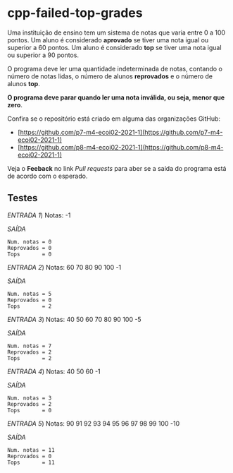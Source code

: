 # cpp-failed-top-grades

Uma instituição de ensino tem um sistema de notas que varia entre 0 a 100 pontos. Um aluno é considerado **aprovado** se tiver uma nota igual ou superior a 60 pontos. Um aluno é considerado **top** se tiver uma nota igual ou superior a 90 pontos.

O programa deve ler uma quantidade indeterminada de notas, contando o número de notas lidas, o número de alunos **reprovados** e o número de alunos **top**.

**O programa deve parar quando ler uma nota inválida, ou seja, menor que zero**. 

Confira se o repositório está criado em alguma das organizações GitHub:
* [https://github.com/p7-m4-ecoi02-2021-1](https://github.com/p7-m4-ecoi02-2021-1)
* [https://github.com/p8-m4-ecoi02-2021-1](https://github.com/p8-m4-ecoi02-2021-1)

Veja o **Feeback** no link *Pull requests* para aber se a saída do programa está de acordo com o esperado.

## Testes

*ENTRADA 1*) Notas: -1

*SAÍDA*

    Num. notas = 0
    Reprovados = 0
    Tops       = 0

*ENTRADA 2*) Notas: 60 70 80 90 100 -1

*SAÍDA*

    Num. notas = 5
    Reprovados = 0
    Tops       = 2

*ENTRADA 3*) Notas: 40 50 60 70 80 90 100 -5

*SAÍDA*

    Num. notas = 7
    Reprovados = 2
    Tops       = 2
    
*ENTRADA 4*) Notas: 40 50 60 -1

*SAÍDA*

    Num. notas = 3
    Reprovados = 2
    Tops       = 0

*ENTRADA 5*) Notas: 90 91 92 93 94 95 96 97 98 99 100 -10

*SAÍDA*

    Num. notas = 11
    Reprovados = 0
    Tops       = 11
    
    
